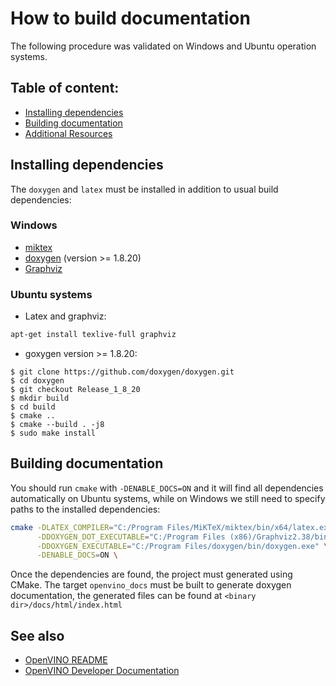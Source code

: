 # How to build documentation

The following procedure was validated on Windows and Ubuntu operation systems.

## Table of content:

* [Installing dependencies](#installing-dependencies)
* [Building documentation](#installing-dependencies)
* [Additional Resources](#additional-resources)

## Installing dependencies

The `doxygen` and `latex` must be installed in addition to usual build dependencies:

### Windows

* [miktex](https://miktex.org/)
* [doxygen](http://doxygen.nl/files/doxygen-1.8.20-setup.exe) (version >= 1.8.20)
* [Graphviz](https://graphviz.org/download/)

### Ubuntu systems

* Latex and graphviz:

```sh
apt-get install texlive-full graphviz
```

* goxygen version >= 1.8.20:

```
$ git clone https://github.com/doxygen/doxygen.git
$ cd doxygen
$ git checkout Release_1_8_20
$ mkdir build
$ cd build
$ cmake ..
$ cmake --build . -j8
$ sudo make install
```

## Building documentation

You should run `cmake` with `-DENABLE_DOCS=ON` and it will find all dependencies automatically on Ubuntu systems, while on Windows we still need to specify paths to the installed dependencies:

```sh
cmake -DLATEX_COMPILER="C:/Program Files/MiKTeX/miktex/bin/x64/latex.exe" \
      -DDOXYGEN_DOT_EXECUTABLE="C:/Program Files (x86)/Graphviz2.38/bin/dot.exe" \
      -DDOXYGEN_EXECUTABLE="C:/Program Files/doxygen/bin/doxygen.exe" \
      -DENABLE_DOCS=ON \
```

Once the dependencies are found, the project must generated using CMake. The target `openvino_docs` must be built to generate doxygen documentation, the generated files can be found at `<binary dir>/docs/html/index.html`

## See also

 * [OpenVINO README](../../README.md)
 * [OpenVINO Developer Documentation](index.md)
